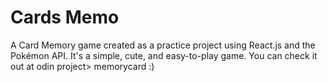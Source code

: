 # Cards Memo
A Card Memory game created as a practice project using React.js and the Pokémon API. It's a simple, cute, and easy-to-play game. You can check it out at odin project> memorycard  :)


